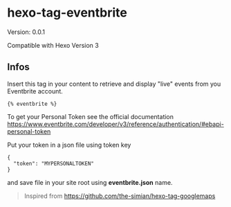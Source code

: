 # hexo-tag-eventbrite

Version: 0.0.1

Compatible with Hexo Version 3

## Infos

Insert this tag in your content to retrieve and display "live" events from you Eventbrite account.

```
{% eventbrite %}
```

To get your Personal Token see the official documentation
https://www.eventbrite.com/developer/v3/reference/authentication/#ebapi-personal-token

Put your token in a json file using token key

```
{
  "token": "MYPERSONALTOKEN"
}
```

and save file in your site root using **eventbrite.json** name.

> Inspired from https://github.com/the-simian/hexo-tag-googlemaps
